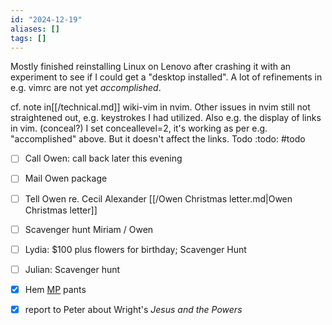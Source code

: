 ```yaml
---
id: "2024-12-19"
aliases: []
tags: []
---
```


Mostly finished reinstalling Linux on Lenovo after crashing it with an experiment to see if I could get a "desktop installed". A lot of refinements in e.g. vimrc are not yet *accomplished*. 

cf. note in[[/technical.md]] wiki-vim in nvim. Other issues in nvim still not straightened out, e.g. keystrokes I had utilized. Also e.g. the display of links in vim. (conceal?) I set conceallevel=2, it's working as per e.g. "accomplished" above. But it doesn't affect the links. 
Todo :todo: #todo 

- [ ] Call Owen: call back later this evening
- [ ] Mail Owen package
- [ ] Tell Owen re. Cecil Alexander [[/Owen Christmas letter.md|Owen Christmas letter]]
- [ ] Scavenger hunt Miriam / Owen
- [ ] Lydia: $100 plus flowers for birthday; Scavenger Hunt
- [ ] Julian: Scavenger hunt 
- [x] Hem [MP](/MP.md) pants
- [x] report to Peter about Wright's *Jesus and the Powers*

